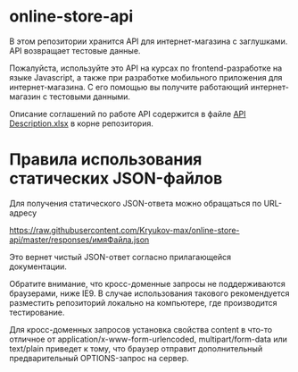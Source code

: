 # online-store-api
В этом репозитории хранится API для интернет-магазина с заглушками. API возвращает тестовые данные. 

Пожалуйста, используйте это API на курсах по frontend-разработке на языке Javascript, а также при разработке мобильного приложения для интернет-магазина. С его помощью вы получите работающий интернет-магазин с тестовыми данными.

Описание соглашений по работе API содержится в файле [API Description.xlsx](https://github.com/Kryukov-max/online-store-api/blob/master/API%20Description.xlsx) в корне репозитория. 

# Правила использования статических JSON-файлов
Для получения статического JSON-ответа можно обращаться по URL-адресу 

https://raw.githubusercontent.com/Kryukov-max/online-store-api/master/responses/имяФайла.json

Это вернет чистый JSON-ответ согласно прилагающейся документации.

Обратите внимание, что кросс-доменные запросы не поддерживаются браузерами, ниже IE9. В случае использования такового
рекомендуется разместить репозиторий локально на компьютере, где производится тестирование.

Для кросс-доменных запросов установка свойства content в что-то отличное от application/x-www-form-urlencoded, multipart/form-data или text/plain приведет к тому, что
браузер отправит дополнительный предварительный OPTIONS-запрос на сервер.
